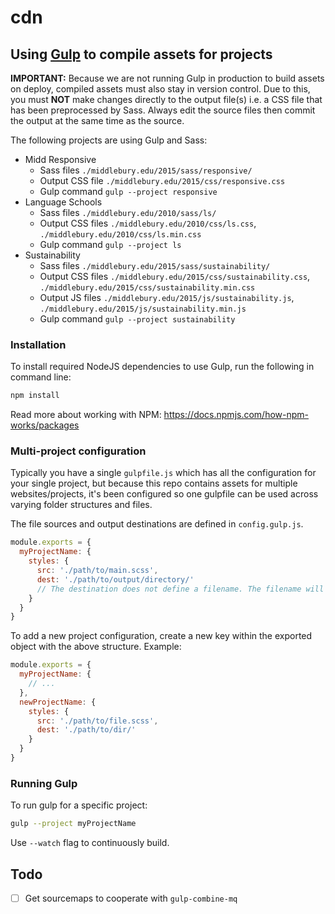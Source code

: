 # cdn

## Using [Gulp](http://gulpjs.com/) to compile assets for projects

**IMPORTANT:** Because we are not running Gulp in production to build assets on deploy, compiled assets must also stay in version control. Due to this, you must **NOT** make changes directly to the output file(s) i.e. a CSS file that has been preprocessed by Sass. Always edit the source files then commit the output at the same time as the source.

The following projects are using Gulp and Sass:

- Midd Responsive
  - Sass files `./middlebury.edu/2015/sass/responsive/`
  - Output CSS file `./middlebury.edu/2015/css/responsive.css`
  - Gulp command `gulp --project responsive`
- Language Schools
  - Sass files `./middlebury.edu/2010/sass/ls/`
  - Output CSS files `./middlebury.edu/2010/css/ls.css`, `./middlebury.edu/2010/css/ls.min.css`
  - Gulp command `gulp --project ls`
- Sustainability
  - Sass files `./middlebury.edu/2015/sass/sustainability/`
  - Output CSS files `./middlebury.edu/2015/css/sustainability.css`, `./middlebury.edu/2015/css/sustainability.min.css`
  - Output JS files `./middlebury.edu/2015/js/sustainability.js`, `./middlebury.edu/2015/js/sustainability.min.js`
  - Gulp command `gulp --project sustainability`

### Installation

To install required NodeJS dependencies to use Gulp, run the following in command line:

```bash
npm install
```

Read more about working with NPM: https://docs.npmjs.com/how-npm-works/packages

### Multi-project configuration

Typically you have a single `gulpfile.js` which has all the configuration for your single project, but because this repo contains assets for multiple websites/projects, it's been configured so one gulpfile can be used across varying folder structures and files.

The file sources and output destinations are defined in `config.gulp.js`.

```js
module.exports = {
  myProjectName: {
    styles: {
      src: './path/to/main.scss',
      dest: './path/to/output/directory/'
      // The destination does not define a filename. The filename will be the same as the imported file.
    }
  }
}
```

To add a new project configuration, create a new key within the exported object with the above structure. Example:

```js
module.exports = {
  myProjectName: {
    // ...
  },
  newProjectName: {
    styles: {
      src: './path/to/file.scss',
      dest: './path/to/dir/'
    }
  }
}
```

### Running Gulp

To run gulp for a specific project:

```bash
gulp --project myProjectName
```

Use `--watch` flag to continuously build.


## Todo
- [ ] Get sourcemaps to cooperate with `gulp-combine-mq`
